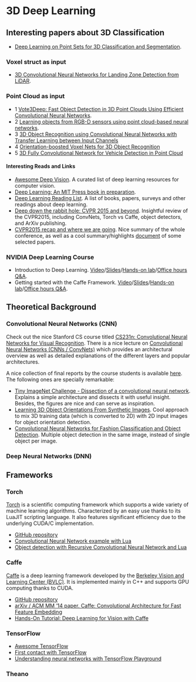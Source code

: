 # 3D Deep Learning


## Interesting papers about 3D Classification

- [Deep Learning on Point Sets for 3D Classification and Segmentation](https://web.stanford.edu/class/cs331b/projects/qi.pdf).

### Voxel struct as input
- [3D Convolutional Neural Networks for Landing Zone Detection from LiDAR](https://www.ri.cmu.edu/pub_files/2015/3/maturana-root.pdf).

### Point Cloud as input
- 1 [Vote3Deep: Fast Object Detection in 3D Point Clouds Using Efficient Convolutional Neural Networks](https://arxiv.org/pdf/1609.06666v1.pdf).
- 2 [Learning objects from RGB-D sensors using point cloud-based neural networks](https://www2.informatik.uni-hamburg.de/wtm/ps/Borghetti_ESANN_2015.pdf).
- 3 [3D Object Recognition using Convolutional Neural Networks with Transfer Learning between Input Channels](http://www.di.ubi.pt/~lfbaa/pubs/ias-13.pdf)
- 4 [Orientation-boosted Voxel Nets for 3D Object Recognition](https://arxiv.org/pdf/1604.03351.pdf)
- 5 [3D Fully Convolutional Network for Vehicle Detection in Point Cloud](https://arxiv.org/pdf/1611.08069.pdf)


#### Interesting Reads and Links

- [Awesome Deep Vision](https://github.com/kjw0612/awesome-deep-vision). A curated list of deep learning resources for computer vision.
- [Deep Learning: An MIT Press book in preparation](http://www.iro.umontreal.ca/~bengioy/dlbook/).
- [Deep Learning Reading List](http://deeplearning.net/reading-list/). A list of books, papers, surveys and other readings about deep learning.
- [Deep down the rabbit hole: CVPR 2015 and beyond](http://www.computervisionblog.com/2015/06/deep-down-rabbit-hole-cvpr-2015-and.html). Insightful review of the CVPR2015, including ConvNets, Torch vs Caffe, object detectors, and ArXiv publishing.
- [CVPR2015 recap and where we are going](http://zoyathinks.blogspot.com.es/2015/06/cvpr-recap-and-where-were-going.html). Nice summary of the whole conference, as well as a cool summary/highlights [document](http://web.mit.edu/zoya/www/CVPR2015brief.pdf) of some selected papers.

### NVIDIA Deep Learning Course

- Introduction to Deep Learning. [Video](https://www.youtube.com/watch?v=6eBpjEdgSm0)/[Slides](http://on-demand.gputechconf.com/gtc/2015/webinar/deep-learning-course/intro-to-deep-learning.pdf)/[Hands-on lab](https://nvidia.qwiklab.com/focuses/preview/102)/[Office hours Q&A](http://on-demand.gputechconf.com/gtc/2015/webinar/deep-learning-course/intro-to-deep-learning-questions-answers.pdf).
- Getting started with the Caffe Framework. [Video](https://www.youtube.com/watch?v=rvMVqPsXL10)/[Slides](http://on-demand.gputechconf.com/gtc/2015/webinar/deep-learning-course/getting-started-with-caffe.pdf)/[Hands-on lab](https://nvidia.qwiklab.com/focuses/preview/136)/[Office hours Q&A](http://on-demand.gputechconf.com/gtc/2015/webinar/deep-learning-course/getting-started-with-caffe-questions-answers.pdf).

## Theoretical Background

### Convolutional Neural Networks (CNN)

Check out the nice Stanford CS course titled [CS231n: Convolutional Neural Networks for Visual Recognition](http://cs231n.github.io/). There is a nice lecture on [Convolutional Neural Networks (CNNs / ConvNets)](http://cs231n.github.io/convolutional-networks/) which provides an architectural overview as well as detailed explanations of the different layers and popular architectures.

A nice collection of final reports by the course students is available [here](http://cs231n.stanford.edu/reports.html). The following ones are specially remarkable:

- [Tiny ImageNet Challenge - Dissection of a convolutional neural network](http://cs231n.stanford.edu/reports/jbboin_finalreport.pdf). Explains a simple architecture and dissects it with useful insight. Besides, the figures are nice and can serve as inspiration.
- [Learning 3D Object Orientations From Synthetic Images](http://cs231n.stanford.edu/reports/rqi_final_report.pdf). Cool approach to mix 3D training data (which is converted to 2D) with 2D input images for object orientation detection.
- [Convolutional Neural Networks for Fashion Classification and Object Detection](http://cs231n.stanford.edu/reports/BLAO_KJAG_CS231N_FinalPaperFashionClassification.pdf). Multiple object detection in the same image, instead of single object per image.

### Deep Neural Networks (DNN)

## Frameworks

### Torch

[Torch](http://torch.ch/) is a scientific computing framework which supports a wide variety of machine learning algorithms. Characterized by an easy use thanks to its LuaJIT scripting language. It also features significant efficiency due to the underlying CUDA/C implementation.

- [GitHub repository](https://github.com/torch/torch7)
- [Convolutional Neural Network example with Lua](https://github.com/nicholas-leonard/dp/blob/master/examples/convolutionneuralnetwork.lua)
- [Object detection with Recursive Convolutional Neural Network and Lua](https://github.com/fmassa/object-detection.torch)

### Caffe

[Caffe](https://github.com/BVLC/caffe/) is a deep learning framework developed by the [Berkeley Vision and Learning Center (BVLC)](http://bvlc.eecs.berkeley.edu/). It is implemented mainly in C++ and supports GPU computing thanks to CUDA.

- [GitHub repository](https://github.com/BVLC/caffe/)
- [arXiv / ACM MM ‘14 paper. Caffe: Convolutional Architecture for Fast Feature Embedding](http://arxiv.org/abs/1408.5093)
- [Hands-On Tutorial: Deep Learning for Vision with Caffe](https://docs.google.com/presentation/d/1UeKXVgRvvxg9OUdh_UiC5G71UMscNPlvArsWER41PsU/edit#slide=id.p)

### TensorFlow

- [Awesome TensorFlow](https://github.com/jtoy/awesome-tensorflow)
- [First contact with TensorFlow](http://jorditorres.org/first-contact-with-tensorflow/)
- [Understanding neural networks with TensorFlow Playground](https://cloud.google.com/blog/big-data/2016/07/understanding-neural-networks-with-tensorflow-playground)

### Theano
